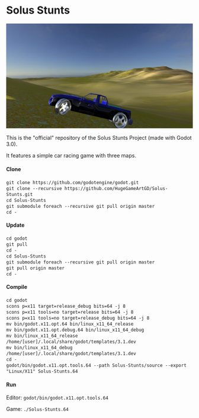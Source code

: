 # Solus Stunts

![Screenshot](/source/images/screen.jpg?raw=true)

This is the "official" repository of the Solus Stunts Project (made with Godot 3.0).

It features a simple car racing game with three maps.

#### Clone
```
git clone https://github.com/godotengine/godot.git
git clone --recursive https://github.com/HugeGameArtGD/Solus-Stunts.git
cd Solus-Stunts
git submodule foreach --recursive git pull origin master
cd -
```
#### Update
```
cd godot
git pull
cd -
cd Solus-Stunts
git submodule foreach --recursive git pull origin master
git pull origin master
cd -
```
#### Compile
```
cd godot
scons p=x11 target=release_debug bits=64 -j 8
scons p=x11 tools=no target=release bits=64 -j 8
scons p=x11 tools=no target=release_debug bits=64 -j 8
mv bin/godot.x11.opt.64 bin/linux_x11_64_release
mv bin/godot.x11.opt.debug.64 bin/linux_x11_64_debug
mv bin/linux_x11_64_release /home/[user]/.local/share/godot/templates/3.1.dev
mv bin/linux_x11_64_debug /home/[user]/.local/share/godot/templates/3.1.dev
cd -
godot/bin/godot.x11.opt.tools.64 --path Solus-Stunts/source --export "Linux/X11" Solus-Stunts.64
```
#### Run
Editor: ```godot/bin/godot.x11.opt.tools.64```

Game: ```./Solus-Stunts.64```
